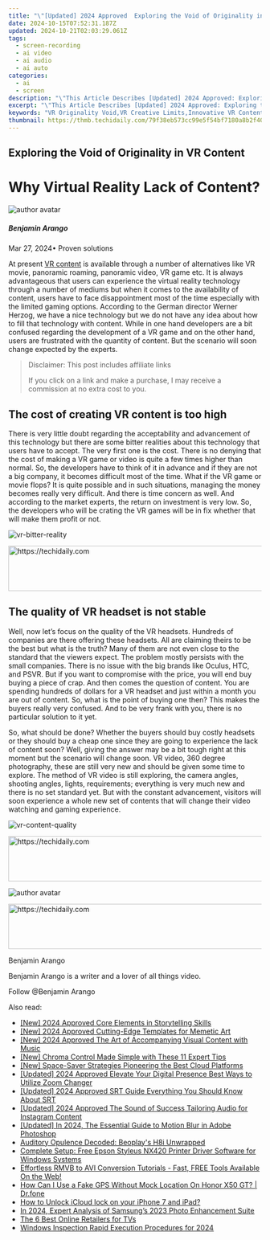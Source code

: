 ```yaml
---
title: "\"[Updated] 2024 Approved  Exploring the Void of Originality in VR Content\""
date: 2024-10-15T07:52:31.187Z
updated: 2024-10-21T02:03:29.061Z
tags: 
  - screen-recording
  - ai video
  - ai audio
  - ai auto
categories: 
  - ai
  - screen
description: "\"This Article Describes [Updated] 2024 Approved: Exploring the Void of Originality in VR Content\""
excerpt: "\"This Article Describes [Updated] 2024 Approved: Exploring the Void of Originality in VR Content\""
keywords: "VR Originality Void,VR Creative Limits,Innovative VR Content,VR Original Ideas,Unique VR Creations,Imagining VR Space,Breakthrough VR Art"
thumbnail: https://thmb.techidaily.com/79f38eb573cc99e5f54bf7180a8b2f400aa646add73d8ccbbc068b9cd2192911.jpg
---
```


## Exploring the Void of Originality in VR Content

# Why Virtual Reality Lack of Content?

![author avatar](https://images.wondershare.com/filmora/article-images/benjamin-arango-author.jpg)

##### Benjamin Arango

 Mar 27, 2024• Proven solutions

 At present [VR content](https://tools.techidaily.com/wondershare/filmora/download/) is available through a number of alternatives like VR movie, panoramic roaming, panoramic video, VR game etc. It is always advantageous that users can experience the virtual reality technology through a number of mediums but when it comes to the availability of content, users have to face disappointment most of the time especially with the limited gaming options. According to the German director Werner Herzog, we have a nice technology but we do not have any idea about how to fill that technology with content. While in one hand developers are a bit confused regarding the development of a VR game and on the other hand, users are frustrated with the quantity of content. But the scenario will soon change expected by the experts.

>  Disclaimer: This post includes affiliate links
>
>  If you click on a link and make a purchase, I may receive a commission at no extra cost to you.
>

## The cost of creating VR content is too high

 There is very little doubt regarding the acceptability and advancement of this technology but there are some bitter realities about this technology that users have to accept. The very first one is the cost. There is no denying that the cost of making a VR game or video is quite a few times higher than normal. So, the developers have to think of it in advance and if they are not a big company, it becomes difficult most of the time. What if the VR game or movie flops? It is quite possible and in such situations, managing the money becomes really very difficult. And there is time concern as well. And according to the market experts, the return on investment is very low. So, the developers who will be crating the VR games will be in fix whether that will make them profit or not.

![vr-bitter-reality ](https://images.wondershare.com/filmora/resource/vr-bitter-reality.jpg )

<!-- affiliate ads begin -->
<a href="https://appsumo.8odi.net/c/5597632/2044583/7443" target="_top" id="2044583">
  <img src="//a.impactradius-go.com/display-ad/7443-2044583" border="0" alt="https://techidaily.com" width="728" height="90"/>
</a>
<img height="0" width="0" src="https://appsumo.8odi.net/i/5597632/2044583/7443" style="position:absolute;visibility:hidden;" border="0" />
<!-- affiliate ads end -->

## The quality of VR headset is not stable

 Well, now let’s focus on the quality of the VR headsets. Hundreds of companies are there offering these headsets. All are claiming theirs to be the best but what is the truth? Many of them are not even close to the standard that the viewers expect. The problem mostly persists with the small companies. There is no issue with the big brands like Oculus, HTC, and PSVR. But if you want to compromise with the price, you will end buy buying a piece of crap. And then comes the question of content. You are spending hundreds of dollars for a VR headset and just within a month you are out of content. So, what is the point of buying one then? This makes the buyers really very confused. And to be very frank with you, there is no particular solution to it yet.

 So, what should be done? Whether the buyers should buy costly headsets or they should buy a cheap one since they are going to experience the lack of content soon? Well, giving the answer may be a bit tough right at this moment but the scenario will change soon. VR video, 360 degree photography, these are still very new and should be given some time to explore. The method of VR video is still exploring, the camera angles, shooting angles, lights, requirements; everything is very much new and there is no set standard yet. But with the constant advancement, visitors will soon experience a whole new set of contents that will change their video watching and gaming experience.

![vr-content-quality ](https://images.wondershare.com/filmora/resource/vr-content-quality.jpg )

<!-- affiliate ads begin -->
<a href="https://malaysia-healthcare-travel-council.pxf.io/c/5597632/1557747/17382" target="_top" id="1557747">
  <img src="//a.impactradius-go.com/display-ad/17382-1557747" border="0" alt="https://techidaily.com" width="728" height="90"/>
</a>
<img height="0" width="0" src="https://malaysia-healthcare-travel-council.pxf.io/i/5597632/1557747/17382" style="position:absolute;visibility:hidden;" border="0" />
<!-- affiliate ads end -->

![author avatar](https://images.wondershare.com/filmora/article-images/benjamin-arango-author.jpg)

<!-- affiliate ads begin -->
<a href="https://imp.i357552.net/c/5597632/999558/11832" target="_top" id="999558">
  <img src="//a.impactradius-go.com/display-ad/11832-999558" border="0" alt="https://techidaily.com" width="728" height="90"/>
</a>
<img height="0" width="0" src="https://imp.i357552.net/i/5597632/999558/11832" style="position:absolute;visibility:hidden;" border="0" />
<!-- affiliate ads end -->

Benjamin Arango

Benjamin Arango is a writer and a lover of all things video.

Follow @Benjamin Arango


<ins class="adsbygoogle"
     style="display:block"
     data-ad-format="autorelaxed"
     data-ad-client="ca-pub-7571918770474297"
     data-ad-slot="1223367746"></ins>



<ins class="adsbygoogle"
     style="display:block"
     data-ad-client="ca-pub-7571918770474297"
     data-ad-slot="8358498916"
     data-ad-format="auto"
     data-full-width-responsive="true"></ins>


<span class="atpl-alsoreadstyle">Also read:</span>
<div><ul>
<li><a href="https://fox-helps.techidaily.com/new-2024-approved-core-elements-in-storytelling-skills/"><u>[New] 2024 Approved Core Elements in Storytelling Skills</u></a></li>
<li><a href="https://fox-helps.techidaily.com/new-2024-approved-cutting-edge-templates-for-memetic-art/"><u>[New] 2024 Approved Cutting-Edge Templates for Memetic Art</u></a></li>
<li><a href="https://fox-helps.techidaily.com/new-2024-approved-the-art-of-accompanying-visual-content-with-music/"><u>[New] 2024 Approved The Art of Accompanying Visual Content with Music</u></a></li>
<li><a href="https://fox-helps.techidaily.com/new-chroma-control-made-simple-with-these-11-expert-tips/"><u>[New] Chroma Control Made Simple with These 11 Expert Tips</u></a></li>
<li><a href="https://fox-helps.techidaily.com/new-space-saver-strategies-pioneering-the-best-cloud-platforms/"><u>[New] Space-Saver Strategies Pioneering the Best Cloud Platforms</u></a></li>
<li><a href="https://fox-helps.techidaily.com/updated-2024-approved-elevate-your-digital-presence-best-ways-to-utilize-zoom-changer/"><u>[Updated] 2024 Approved Elevate Your Digital Presence Best Ways to Utilize Zoom Changer</u></a></li>
<li><a href="https://fox-helps.techidaily.com/updated-2024-approved-srt-guide-everything-you-should-know-about-srt/"><u>[Updated] 2024 Approved SRT Guide Everything You Should Know About SRT</u></a></li>
<li><a href="https://instagram-clips.techidaily.com/updated-2024-approved-the-sound-of-success-tailoring-audio-for-instagram-content/"><u>[Updated] 2024 Approved The Sound of Success Tailoring Audio for Instagram Content</u></a></li>
<li><a href="https://fox-http.techidaily.com/updated-in-2024-the-essential-guide-to-motion-blur-in-adobe-photoshop/"><u>[Updated] In 2024, The Essential Guide to Motion Blur in Adobe Photoshop</u></a></li>
<li><a href="https://buynow-info.techidaily.com/auditory-opulence-decoded-beoplays-h8i-unwrapped/"><u>Auditory Opulence Decoded: Beoplay's H8i Unwrapped</u></a></li>
<li><a href="https://win-dash.techidaily.com/complete-setup-free-epson-styleus-nx420-printer-driver-software-for-windows-systems/"><u>Complete Setup: Free Epson Styleus NX420 Printer Driver Software for Windows Systems</u></a></li>
<li><a href="https://blog-min.techidaily.com/effortless-rmvb-to-avi-conversion-tutorials-fast-free-tools-available-on-the-web/"><u>Effortless RMVB to AVI Conversion Tutorials - Fast, FREE Tools Available On the Web!</u></a></li>
<li><a href="https://fake-location.techidaily.com/how-can-i-use-a-fake-gps-without-mock-location-on-honor-x50-gt-drfone-by-drfone-virtual-android/"><u>How Can I Use a Fake GPS Without Mock Location On Honor X50 GT? | Dr.fone</u></a></li>
<li><a href="https://activate-lock.techidaily.com/how-to-unlock-icloud-lock-on-your-iphone-7-and-ipad-by-drfone-ios/"><u>How to Unlock iCloud lock on your iPhone 7 and iPad?</u></a></li>
<li><a href="https://some-knowledge.techidaily.com/in-2024-expert-analysis-of-samsungs-2023-photo-enhancement-suite/"><u>In 2024, Expert Analysis of Samsung’s 2023 Photo Enhancement Suite</u></a></li>
<li><a href="https://buynow-marvelous.techidaily.com/the-6-best-online-retailers-for-tvs/"><u>The 6 Best Online Retailers for TVs</u></a></li>
<li><a href="https://fox-helps.techidaily.com/windows-inspection-rapid-execution-procedures-for-2024/"><u>Windows Inspection Rapid Execution Procedures for 2024</u></a></li>
</ul></div>

